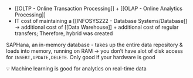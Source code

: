 - [[OLTP - Online Transaction Processing]] + [[OLAP - Online Analytics Processing]]
- IT cost of maintaining a [[INFOSYS222 - Database Systems/Database]] → additional cost of [[Data Warehouse]] + additional cost of regular transfers; Therefore, hybrid was created

SAPHana, an in-memory database - takes up the entire data repository & loads into memory, running on RAM → you don’t have alot of disk access for `INSERT,UPDATE,DELETE`. Only good if your hardware is good

<aside> 💡 Machine learning is good for analytics on real-time data

</aside>

